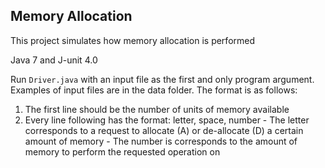 ## Memory Allocation

This project simulates how memory allocation is performed

Java 7 and J-unit 4.0

Run `Driver.java` with an input file as the first and only program argument. Examples of input files are in the data folder. The format is as follows:

  1. The first line should be the number of units of memory available
  2. Every line following has the format: letter, space, number
    - The letter corresponds to a request to allocate (A) or de-allocate (D) a certain amount of memory
    - The number is corresponds to the amount of memory to perform the requested operation on